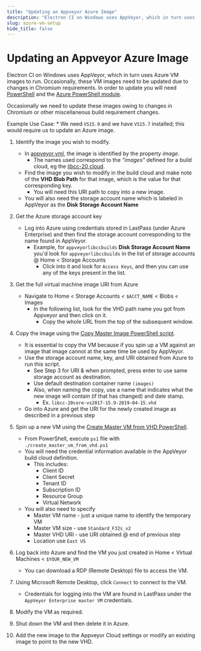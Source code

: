 ```yaml
---
title: "Updating an Appveyor Azure Image"
description: "Electron CI on Windows uses AppVeyor, which in turn uses Azure VM images to run.  Occasionally, these VM images need to be updated due to changes in Chromium requirements.  In order to update you will need PowerShell and the Azure PowerShell module."
slug: azure-vm-setup
hide_title: false
---
```


# Updating an Appveyor Azure Image

Electron CI on Windows uses AppVeyor, which in turn uses Azure VM images to run.  Occasionally, these VM images need to be updated due to changes in Chromium requirements.  In order to update you will need [PowerShell](https://docs.microsoft.com/en-us/powershell/scripting/install/installing-powershell?view=powershell-6) and the [Azure PowerShell module](https://docs.microsoft.com/en-us/powershell/azure/install-az-ps?view=azps-1.8.0&viewFallbackFrom=azurermps-6.13.0).

Occasionally we need to update these images owing to changes in Chromium or other miscellaneous build requirement changes.

Example Use Case:
    * We need `VS15.9` and we have `VS15.7` installed; this would require us to update an Azure image.

1. Identify the image you wish to modify.
    * In [appveyor.yml](https://github.com/electron/electron/blob/main/appveyor.yml), the image is identified by the property *image*.
        * The names used correspond to the *"images"* defined for a build cloud, eg the [libcc-20 cloud](https://windows-ci.electronjs.org/build-clouds/8).
    * Find the image you wish to modify in the build cloud and make note of the **VHD Blob Path** for that image, which is the value for that corresponding key.
        * You will need this URI path to copy into a new image.
    * You will also need the storage account name which is labeled in AppVeyor as the **Disk Storage Account Name**

2. Get the Azure storage account key
    * Log into Azure using credentials stored in LastPass (under Azure Enterprise) and then find the storage account corresponding to the name found in AppVeyor.
        * Example, for `appveyorlibccbuilds` **Disk Storage Account Name** you'd look for `appveyorlibccbuilds` in the list of storage accounts @ Home < Storage Accounts
            * Click into it and look for `Access Keys`, and then you can use any of the keys present in the list.

3. Get the full virtual machine image URI from Azure
    * Navigate to Home < Storage Accounts < `$ACCT_NAME` < Blobs < Images
        * In the following list, look for the VHD path name you got from Appveyor and then click on it.
            * Copy the whole URL from the top of the subsequent window.

4. Copy the image using the [Copy Master Image PowerShell script](https://github.com/appveyor/ci/blob/master/scripts/enterprise/copy-master-image-azure.ps1).
    * It is essential to copy the VM because if you spin up a VM against an image that image cannot at the same time be used by AppVeyor.
    * Use the storage account name, key, and URI obtained from Azure to run this script.
        * See Step 3 for URI & when prompted, press enter to use same storage account as destination.
        * Use default destination container name `(images)`
        * Also, when naming the copy, use a name that indicates what the new image will contain (if that has changed) and date stamp.
            * Ex. `libcc-20core-vs2017-15.9-2019-04-15.vhd`
    * Go into Azure and get the URI for the newly created image as described in a previous step

5. Spin up a new VM using the [Create Master VM from VHD PowerShell](https://github.com/appveyor/ci/blob/master/scripts/enterprise/create_master_vm_from_vhd.ps1).
    * From PowerShell, execute `ps1` file with `./create_master_vm_from_vhd.ps1`
    * You will need the credential information available in the AppVeyor build cloud definition.
        * This includes:
            * Client ID
            * Client Secret
            * Tenant ID
            * Subscription ID
            * Resource Group
            * Virtual Network
    * You will also need to specify
        * Master VM name - just a unique name to identify the temporary VM
        * Master VM size - use `Standard_F32s_v2`
        * Master VHD URI - use URI obtained @ end of previous step
        * Location use `East US`

6. Log back into Azure and find the VM you just created in Home < Virtual Machines < `$YOUR_NEW_VM`
    * You can download a RDP (Remote Desktop) file to access the VM.

7. Using Microsoft Remote Desktop, click `Connect` to connect to the VM.
    * Credentials for logging into the VM are found in LastPass under the `AppVeyor Enterprise master VM` credentials.

8. Modify the VM as required.

9. Shut down the VM and then delete it in Azure.

10. Add the new image to the Appveyor Cloud settings or modify an existing image to point to the new VHD.
